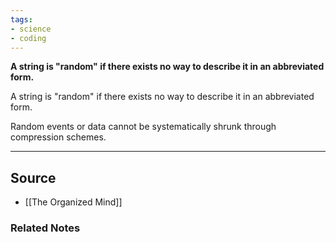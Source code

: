 ```yaml
---
tags:
- science
- coding
---
```

**A string is "random" if there exists no way to describe it in an abbreviated form.**

A string is "random" if there exists no way to describe it in an abbreviated form.

Random events or data cannot be systematically shrunk through compression schemes.

---

## Source
- [[The Organized Mind]]

### Related Notes